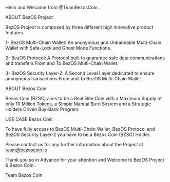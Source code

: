 
Hello and Welcome from @TeamBezosCoin .



ABOUT BezOS Project 

BezOS Project is composed by three different high innovative product features.

1-	BezOS Multi-Chain Wallet:
An anonymous and Unbannable Multi-Chain Wallet with Safe-Lock and Ghost Mode Functions.

2-	BezOS Protocol:
A Protocol built to guarantee safe data communications and transfers From and To BezOS Multi-Chain Wallet.

3-	BezOS Security Layer-2:
A Second Level Layer dedicated to ensure anonymous transactions From and To BezOS Multi-Chain Wallet.


ABOUT Bezos Coin

Bezos Coin (BZSC) aims to be a Real Elite Coin with a Maximum Supply of only 10 Million Tokens, a Simple Manual Burn System and a Strategic Holders Driven Buy-Back Program.


USE CASE Bezos Coin

To have fully access to BezOS Multi-Chain Wallet, BezOS Protocol and BezOS Security Layer-2 you have to be a Bezos Coin (BZSC) Holder.



Please contact us for any further information about the Project at team@bezoscoin.io . 

Thank you so in Advance for your attention and Welcome to BezOS Project & Bezos Coin .

Team Bezos Coin


<!---
TeamBezosCoin/TeamBezosCoin is a ✨ special ✨ repository because its `README.md` (this file) appears on your GitHub profile.
You can click the Preview link to take a look at your changes.
--->
